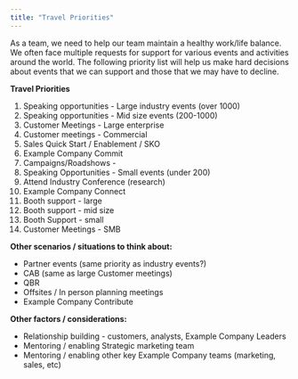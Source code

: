 ```yaml
---
title: "Travel Priorities"
---
```


As a team, we need to help our team maintain a healthy work/life balance.  We often face multiple requests for support for various events and activities around the world.  The following priority list will help us make hard decisions about events that we can support and those that we may have to decline.

**Travel Priorities**

1. Speaking opportunities - Large industry events (over 1000)
1. Speaking opportunities - Mid size events (200-1000)
1. Customer Meetings - Large enterprise
1. Customer meetings - Commercial
1. Sales Quick Start / Enablement / SKO
1. Example Company Commit
1. Campaigns/Roadshows -
1. Speaking Opportunities - Small events (under 200)
1. Attend Industry Conference (research)
1. Example Company Connect
1. Booth support - large
1. Booth support - mid size
1. Booth Support - small
1. Customer Meetings - SMB

**Other scenarios / situations to think about:**

- Partner events (same priority as industry events?)
- CAB  (same as large Customer meetings)
- QBR
- Offsites / In person planning meetings
- Example Company Contribute

**Other factors  / considerations:**

- Relationship building - customers, analysts, Example Company Leaders
- Mentoring / enabling Strategic marketing team
- Mentoring / enabling other key Example Company teams (marketing, sales, etc)
